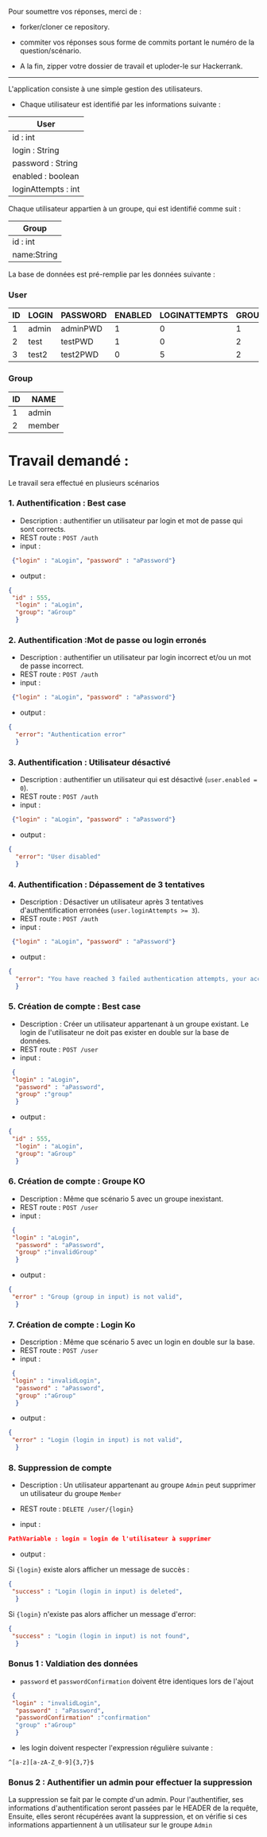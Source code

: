 Pour soumettre vos réponses, merci de : 

- forker/cloner ce repository. 
- commiter vos réponses sous forme de commits 
portant le numéro de la question/scénario.

- A la fin, zipper votre dossier de travail et uploder-le sur Hackerrank.
----
L'application consiste à une simple gestion des utilisateurs.

- Chaque utilisateur est identifié par les informations suivante :

| User                   |
|------------------------|
 | id    : int            |
 | login    : String      |
 | password    : String   |
 | enabled      : boolean |
 | loginAttempts : int    |

Chaque utilisateur appartien à un groupe, qui est identifié comme suit : 
 
 | Group             |
|-------------------|
| id : int          |
| name:String       |

La base de données est pré-remplie par les données suivante : 

### User
|ID|LOGIN|PASSWORD|ENABLED|LOGINATTEMPTS | GROUP_ID   |
|---|---|---|----|-----|------------|
|1|	admin|	adminPWD|	1|	0| 	1         |
|2|	test|	testPWD|	1|	0| 	2         |
|3|	test2|	test2PWD|	0|	5| 	2         |
          
### Group
|ID| NAME   |
|---|--------|
|1| 	admin  |
|2| 	member| 


# Travail demandé : 
Le travail sera effectué en plusieurs scénarios

### 1. Authentification : Best case
- Description : authentifier un utilisateur par login et mot de passe qui sont corrects.
- REST route : `POST /auth`
- input : 
 ```json 
  {"login" : "aLogin", "password" : "aPassword"}
```
- output :
 
```json 
{
 "id" : 555,
  "login" : "aLogin",
  "group": "aGroup"
  }
```
### 2. Authentification :Mot de passe ou login erronés
- Description : authentifier un utilisateur par login incorrect et/ou un mot de passe incorrect.
- REST route : `POST /auth`
- input :
 ```json 
  {"login" : "aLogin", "password" : "aPassword"}
```
- output :

```json 
{ 
  "error": "Authentication error"
  }
```

### 3. Authentification : Utilisateur désactivé
- Description : authentifier un utilisateur qui est désactivé (`user.enabled = 0`).
- REST route : `POST /auth`
- input :
 ```json 
  {"login" : "aLogin", "password" : "aPassword"}
```
- output :

```json 
{ 
  "error": "User disabled"
  }
```

### 4. Authentification : Dépassement de 3 tentatives
- Description : Désactiver un utilisateur après 3 tentatives d'authentification erronées (`user.loginAttempts >= 3`).
- REST route : `POST /auth`
- input :
 ```json 
  {"login" : "aLogin", "password" : "aPassword"}
```
- output :

```json 
{ 
  "error": "You have reached 3 failed authentication attempts, your account will be disabled"
  }
```
### 5. Création de compte : Best case
- Description : Créer un utilisateur appartenant à un groupe existant.
 Le login de l'utilisateur ne doit pas exister en double sur la base de données.
- REST route : `POST /user`
- input :

 ```json 
  {
  "login" : "aLogin", 
   "password" : "aPassword",  
   "group" :"group"
   }
```
- output :

```json 
{
 "id" : 555,
  "login" : "aLogin",
  "group": "aGroup"
  }
```
### 6. Création de compte : Groupe KO
- Description : Même que scénario 5 avec un groupe inexistant.
- REST route : `POST /user`
- input :

 ```json 
  {
  "login" : "aLogin", 
   "password" : "aPassword",  
   "group" :"invalidGroup"
   }
```
- output :

```json 
{
 "error" : "Group (group in input) is not valid",
  }
```
### 7. Création de compte : Login Ko
- Description : Même que scénario 5 avec un login en double sur la base.
- REST route : `POST /user`
- input :

 ```json 
  {
  "login" : "invalidLogin", 
   "password" : "aPassword",  
   "group" :"aGroup"
   }
```
- output :

```json 
{
 "error" : "Login (login in input) is not valid",
  }
```

### 8. Suppression de compte
- Description : Un utilisateur appartenant au groupe `Admin` peut supprimer  
  un utilisateur du groupe `Member`


- REST route : `DELETE /user/{login}`
- input :

 ```json 
 PathVariable : login = login de l'utilisateur à supprimer
```
- output :

Si `{login}` existe alors afficher un message de succès  : 

```json 
{
 "success" : "Login (login in input) is deleted",
  }
```
Si `{login}` n'existe pas alors afficher un message d'error:

```json 
{
 "success" : "Login (login in input) is not found",
  }
```

### Bonus 1 : Valdiation des données
- `password` et `passwordConfirmation` doivent être identiques lors de l'ajout
 ```json 
  {
  "login" : "invalidLogin", 
   "password" : "aPassword",  
   "passwordConfirmation" :"confirmation"
   "group" :"aGroup"
   }
```
- les login doivent respecter l'expression régulière suivante :
``` regexp
^[a-z][a-zA-Z_0-9]{3,7}$
```

### Bonus 2 : Authentifier un admin pour effectuer la suppression
 La suppression se fait par le compte d'un admin. Pour l'authentifier,
 ses informations d'authentification seront passées par le HEADER de la requête, 
Ensuite, elles seront récupérées avant la suppression, et on vérifie si ces informations 
appartiennent à un utilisateur sur le groupe `Admin`



